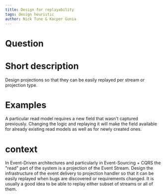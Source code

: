 ```yaml
---
title: Design for replayability
tags: design heuristic
author: Nick Tune & Kacper Gunia
---
```

# Question

# Short description

Design projections so that they can be easily replayed per stream or projection type.

# Examples

A particular read model requires a new field that wasn't captured previously. Changing the logic and replaying it will make the field available for already existing read models as well as for newly created ones.

# context

In Event-Driven architectures and particularly in Event-Sourcing + CQRS the "read" part of the system is a projection of the Event Stream. Design the infrastructure of the event delivery to projection handler so that it can be easily replayed when bugs are discovered or requirements changed. It is usually a good idea to be able to replay either subset of streams or all of them.